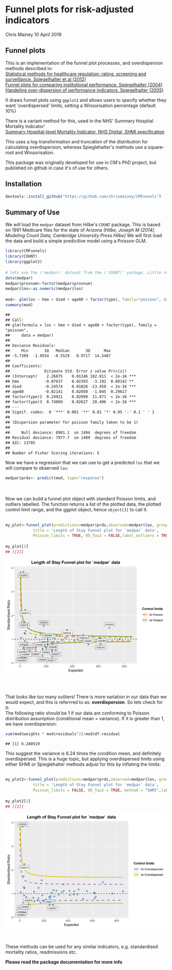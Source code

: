 Funnel plots for risk-adjusted indicators
================
Chris Mainey
10 April 2019

Funnel plots
------------

This is an implementation of the funnel plot processes, and overdispersion methods described in:<br> [Statistical methods for healthcare regulation: rating, screening and surveillance. Spiegelhalter et al (2012)](https://rss.onlinelibrary.wiley.com/doi/full/10.1111/j.1467-985X.2011.01010.x)<br> [Funnel plots for comparing institutional performance. Spiegelhalter (2004)](https://onlinelibrary.wiley.com/doi/10.1002/sim.1970)<br> [Handeling over-dispersion of performance indicators. Spiegelhalter (2005)](https://qualitysafety.bmj.com/content/14/5/347)<br>

It draws funnel plots using `ggplot2` and allows users to specify whether they want 'overdispersed' limits, setting a Winsorisation percentage (default 10%)

There is a variant method for this, used in the NHS' Summary Hospital Mortality Indicator'<br> [Summary Hospital-level Mortality Indicator, NHS Digital, SHMI specification](https://digital.nhs.uk/data-and-information/publications/ci-hub/summary-hospital-level-mortality-indicator-shmi) <br>

This uses a log-transformation and truncation of the distribution for calculating overdispersion, whereas Spieglehalter's methods use a square-root and Winsorisation.

This package was originally developed for use in CM's PhD project, but published on github in case it's of use for others.

Installation
------------

``` r
devtools::install_github("https://github.com/chrismainey/CMFunnels")
```

Summary of Use
--------------

We will load the `medpar` dataset from Hilbe's `COUNT` package. This is based on 1991 Medicare files for the state of Arizona *(Hilbe, Joseph M (2014), Modeling Count Data, Cambridge University Press Hilbe)* We will first load the data and build a simple predicitive model using a Poisson GLM.

``` r
library(CMFunnels)
library(COUNT)
library(ggplot2)

# lets use the \'medpar\' dataset from the \'COUNT\' package. Little reformatting needed
data(medpar)
medpar$provnum<-factor(medpar$provnum)
medpar$los<-as.numeric(medpar$los)

mod<- glm(los ~ hmo + died + age80 + factor(type), family="poisson", data=medpar)
summary(mod)
```

    ## 
    ## Call:
    ## glm(formula = los ~ hmo + died + age80 + factor(type), family = "poisson", 
    ##     data = medpar)
    ## 
    ## Deviance Residuals: 
    ##     Min       1Q   Median       3Q      Max  
    ## -5.7309  -1.9554  -0.5529   0.9717  14.5487  
    ## 
    ## Coefficients:
    ##               Estimate Std. Error z value Pr(>|z|)    
    ## (Intercept)    2.26875    0.01246 182.011  < 2e-16 ***
    ## hmo           -0.07637    0.02393  -3.192  0.00142 ** 
    ## died          -0.24574    0.01826 -13.458  < 2e-16 ***
    ## age80         -0.02141    0.02050  -1.045  0.29617    
    ## factor(type)2  0.24921    0.02099  11.871  < 2e-16 ***
    ## factor(type)3  0.74869    0.02627  28.496  < 2e-16 ***
    ## ---
    ## Signif. codes:  0 '***' 0.001 '**' 0.01 '*' 0.05 '.' 0.1 ' ' 1
    ## 
    ## (Dispersion parameter for poisson family taken to be 1)
    ## 
    ##     Null deviance: 8901.1  on 1494  degrees of freedom
    ## Residual deviance: 7977.7  on 1489  degrees of freedom
    ## AIC: 13705
    ## 
    ## Number of Fisher Scoring iterations: 5

Now we have a regression that we can use to get a predicted `los` that we will compare to observed `los`:

``` r
medpar$prds<- predict(mod, type="response")
```

<br><br> Now we can build a funnel plot object with standard Poisson limits, and outliers labelled. The function returns a list of the plotted data, the plotted control limit range, and the ggplot object, hence `object[3]` to call it.

``` r

my_plot<-funnel_plot(predictions=medpar$prds,observed=medpar$los, group = medpar$provnum, 
            title = 'Length of Stay Funnel plot for `medpar` data', 
            Poisson_limits = TRUE, OD_Tau2 = FALSE,label_outliers = TRUE)

my_plot[3]
## [[1]]
```

<img src="README_files/figure-markdown_github/funnel1-1.png" width="672" style="display: block; margin: auto;" />

<br><br>

That looks like too many outliers! There is more variation in our data than we would expect, and this is referrred to as: **overdispersion**. So lets check for it: <br> The following ratio should be 1 if our data are conforming to Poisson distribution assumption (conditional mean = variance). If it is greater than 1, we have overdispersion:

``` r
sum(mod$weights * mod$residuals^2)/mod$df.residual
```

    ## [1] 6.240519

This suggest the variance is 6.24 times the condition mean, and definitely overdispersed. This is a huge topic, but applying overdispersed limits using either SHMI or Spieglehalter methods adjust for this by inflating the limits:

``` r

my_plot2<-funnel_plot(predictions=medpar$prds,observed=medpar$los, group = medpar$provnum, 
            title = 'Length of Stay Funnel plot for `medpar` data', 
            Poisson_limits = FALSE, OD_Tau2 = TRUE, method = "SHMI",label_outliers = TRUE)

my_plot2[3]
## [[1]]
```

<img src="README_files/figure-markdown_github/funnel2-1.png" width="672" style="display: block; margin: auto;" />

<br><br> These methods can be used for any similar indicators, e.g. standardised mortality ratios, readmissions etc.

**Please read the package documentation for more info**
